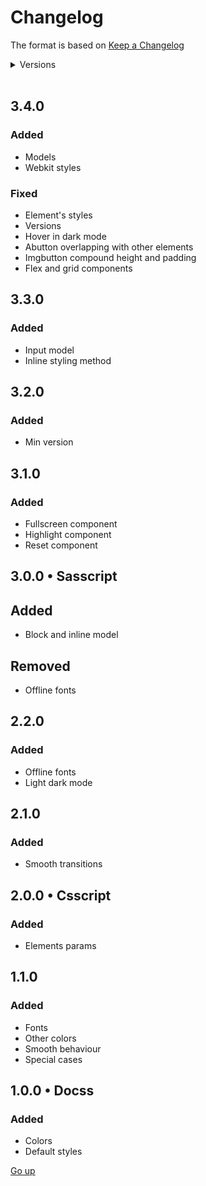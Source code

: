 # Changelog

The format is based on [Keep a Changelog](https://keepachangelog.com/en/1.0.0)

<details>
   <summary>Versions</summary>

   - [3.4.0](#340)
   - [3.3.0](#330)
   - [3.2.0](#320)
   - [3.1.0](#310)
   - [3.0.0](#300-•-sasscript)
   - [2.2.0](#220)
   - [2.1.0](#210)
   - [2.0.0](#200-•-csscript)
   - [1.1.0](#110)
   - [1.0.0](#100-•-docss)
</details>

<br>

## 3.4.0

### Added
- Models
- Webkit styles

### Fixed
- Element's styles
- Versions
- Hover in dark mode
- Abutton overlapping with other elements
- Imgbutton compound height and padding
- Flex and grid components

## 3.3.0

### Added
- Input model
- Inline styling method

## 3.2.0

### Added
- Min version

## 3.1.0

### Added
- Fullscreen component
- Highlight component
- Reset component

## 3.0.0 • Sasscript

## Added
- Block and inline model

## Removed
- Offline fonts

## 2.2.0

### Added
- Offline fonts
- Light dark mode

## 2.1.0

### Added
- Smooth transitions

## 2.0.0 • Csscript

### Added
- Elements params

## 1.1.0

### Added
- Fonts
- Other colors
- Smooth behaviour
- Special cases

## 1.0.0 • Docss

### Added
- Colors
- Default styles

[Go up](#changelog)